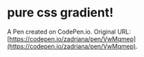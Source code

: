 # pure css gradient!

A Pen created on CodePen.io. Original URL: [https://codepen.io/zadriana/pen/VwMqmep](https://codepen.io/zadriana/pen/VwMqmep).


